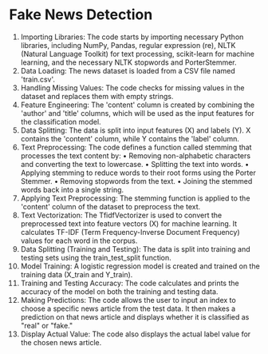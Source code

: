 # Fake News Detection 
1.	Importing Libraries: The code starts by importing necessary Python libraries, including NumPy, Pandas, regular expression (re), NLTK (Natural Language Toolkit) for text processing, scikit-learn for machine learning, and the necessary NLTK stopwords and PorterStemmer.
2.	Data Loading: The news dataset is loaded from a CSV file named 'train.csv'.
3.	Handling Missing Values: The code checks for missing values in the dataset and replaces them with empty strings.
4.	Feature Engineering: The 'content' column is created by combining the 'author' and 'title' columns, which will be used as the input features for the classification model.
5.	Data Splitting: The data is split into input features (X) and labels (Y). X contains the 'content' column, while Y contains the 'label' column.
6.	Text Preprocessing: The code defines a function called stemming that processes the text content by:
    •	Removing non-alphabetic characters and converting the text to lowercase.
    •	Splitting the text into words.
    •	Applying stemming to reduce words to their root forms using the Porter Stemmer.
    •	Removing stopwords from the text.
    •	Joining the stemmed words back into a single string.
7.	Applying Text Preprocessing: The stemming function is applied to the 'content' column of the dataset to preprocess the text.
8.	Text Vectorization: The TfidfVectorizer is used to convert the preprocessed text into feature vectors (X) for machine learning. It calculates TF-IDF (Term Frequency-Inverse Document Frequency) values for each word in the corpus.
9.	Data Splitting (Training and Testing): The data is split into training and testing sets using the train_test_split function.
10.	Model Training: A logistic regression model is created and trained on the training data (X_train and Y_train).
11.	Training and Testing Accuracy: The code calculates and prints the accuracy of the model on both the training and testing data.
12.	Making Predictions: The code allows the user to input an index to choose a specific news article from the test data. It then makes a prediction on that news article and displays whether it is classified as "real" or "fake."
13.	Display Actual Value: The code also displays the actual label value for the chosen news article.


